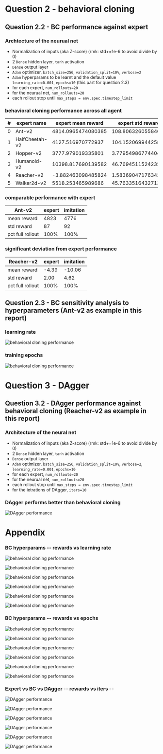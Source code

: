 # Question 2 - behavioral cloning
## Question 2.2 - BC performance against expert
### Archtecture of the neurual net
- Normalization of inputs (aka Z-score) (rmk: std+=1e-6 to avoid divide by 0)
- 2 `Dense` hidden layer, `tanh` activation
- `Dense` output layer
- `Adam` optimizer, `batch_size=256`, `validation_split=10%`, `verbose=2`
- `Adam` hyperparams to be learnt and the default value `learning_rate=0.001`, `epochs=10` (this part for question 2.3)
- for each expert, `num_rollouts=20`
- for the neurual net, `num_rollouts=20`
- each rollout stop until `max_steps = env.spec.timestep_limit`

### behavioral cloning performance across all agent
| # | expert name | expert mean reward | expert std reward | BC mean reward | BC std reward |
| --- | --- | --- | --- | --- | --- |
| 0 | Ant-v2 | 4814.0965474080385 | 108.80632605584692 | 4406.201751455288 | 573.3854836162683 |
| 1 | HalfCheetah-v2 | 4127.516970772937 | 104.15206994425873 | 3513.893690862605 | 508.35242034980627 |
| 2 | Hopper-v2 | 3777.979019335801 | 3.7795498677440458 | 348.8571445834208 | 5.574347555130938 |
| 3 | Humanoid-v2 | 10398.817690139582 | 46.76945115242351 | 1398.7654248744934 | 662.1544824968952 |
| 4 | Reacher-v2 | -3.882463098485824 | 1.5836904717634293 | -10.895058170778515 | 4.211804026505475 |
| 5 | Walker2d-v2 | 5518.253465989686 | 45.763351643271314 | 5231.149197823615 | 1010.5542993232773 |


### comparable performance with expert
  Ant-v2         |      expert |   imitation
-----------------|-------------|------------
mean reward      |        4823 | 4776
std reward       |       87    | 92
pct full rollout |   100%      |  100%


### significant deviation from expert performance
  Reacher-v2         |      expert |   imitation
-----------------|-------------|------------
mean reward      |  -4.39  | -10.06
std reward       |   2.00     | 4.62
pct full rollout |   100%      |  100%

## Question 2.3 - BC sensitivity analysis to hyperparameters (Ant-v2 as example in this report)
### learning rate
![behavioral cloning performance](report_output/Ant-v2-BC-rewards-lr.png)

### training epochs
![behavioral cloning performance](report_output/Ant-v2-BC-rewards-ep.png)

# Question 3 - DAgger
## Question 3.2 - DAgger performance against behavioral cloning (Reacher-v2 as example in this report)
### Architecture of the neural net
- Normalization of inputs (aka Z-score) (rmk: std+=1e-6 to avoid divide by 0)
- 2 `Dense` hidden layer, `tanh` activation
- `Dense` output layer
- `Adam` optimizer, `batch_size=256`, `validation_split=10%`, `verbose=2`, `learning_rate=0.001`, `epochs=10`
- for each expert, `num_rollouts=20`
- for the neurual net, `num_rollouts=20`
- each rollout stop until `max_steps = env.spec.timestep_limit`
- for the ietrations of DAgger, `iters=10`

### DAgger performs better than behavioral cloning
![DAgger performance](report_output/Reacher-v2-DAgger-rewards.png)

# Appendix
### BC hyperparams -- rewards vs learning rate
![behavioral cloning performance](report_output/Ant-v2-BC-rewards-lr.png)

![behavioral cloning performance](report_output/HalfCheetah-v2-BC-rewards-lr.png)

![behavioral cloning performance](report_output/Hopper-v2-BC-rewards-lr.png)

![behavioral cloning performance](report_output/Humanoid-v2-BC-rewards-lr.png)

![behavioral cloning performance](report_output/Reacher-v2-BC-rewards-lr.png)

![behavioral cloning performance](report_output/Walker2d-v2-BC-rewards-lr.png)

### BC hyperparams -- rewards vs epochs
![behavioral cloning performance](report_output/Ant-v2-BC-rewards-ep.png)

![behavioral cloning performance](report_output/HalfCheetah-v2-BC-rewards-ep.png)

![behavioral cloning performance](report_output/Hopper-v2-BC-rewards-ep.png)

![behavioral cloning performance](report_output/Humanoid-v2-BC-rewards-ep.png)

![behavioral cloning performance](report_output/Reacher-v2-BC-rewards-ep.png)

![behavioral cloning performance](report_output/Walker2d-v2-BC-rewards-ep.png)

### Expert vs BC vs DAgger -- rewards vs iters -- 
![DAgger performance](report_output/Ant-v2-DAgger-rewards.png)

![DAgger performance](report_output/HalfCheetah-v2-DAgger-rewards.png)

![DAgger performance](report_output/Hopper-v2-DAgger-rewards.png)

![DAgger performance](report_output/Humanoid-v2-DAgger-rewards.png)

![DAgger  performance](report_output/Reacher-v2-DAgger-rewards.png)

![DAgger  performance](report_output/Walker2d-v2-DAgger-rewards.png)
